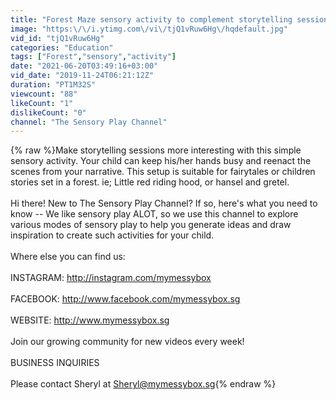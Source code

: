 ```yaml
---
title: "Forest Maze sensory activity to complement storytelling sessions"
image: "https:\/\/i.ytimg.com\/vi\/tjQ1vRuw6Hg\/hqdefault.jpg"
vid_id: "tjQ1vRuw6Hg"
categories: "Education"
tags: ["Forest","sensory","activity"]
date: "2021-06-20T03:49:16+03:00"
vid_date: "2019-11-24T06:21:12Z"
duration: "PT1M32S"
viewcount: "88"
likeCount: "1"
dislikeCount: "0"
channel: "The Sensory Play Channel"
---
```

{% raw %}Make storytelling sessions more interesting with this simple sensory activity. Your child can keep his/her hands busy and reenact the scenes from your narrative. This setup is suitable for fairytales or children stories set in a forest. ie; Little red riding hood, or hansel and gretel.<br /><br />Hi there! New to The Sensory Play Channel? If so, here's what you need to know -- We like sensory play ALOT, so we use this channel to explore various modes of sensory play to help you generate ideas and draw inspiration to create such activities for your child.<br /><br />Where else you can find us:<br /><br />INSTAGRAM: <a rel="nofollow" target="blank" href="http://instagram.com/mymessybox">http://instagram.com/mymessybox</a><br /><br />FACEBOOK: <a rel="nofollow" target="blank" href="http://www.facebook.com/mymessybox.sg">http://www.facebook.com/mymessybox.sg</a><br /><br />WEBSITE: <a rel="nofollow" target="blank" href="http://www.mymessybox.sg">http://www.mymessybox.sg</a><br /><br />Join our growing community for new videos every week!<br /><br />BUSINESS INQUIRIES<br /><br />Please contact Sheryl at Sheryl@mymessybox.sg{% endraw %}
